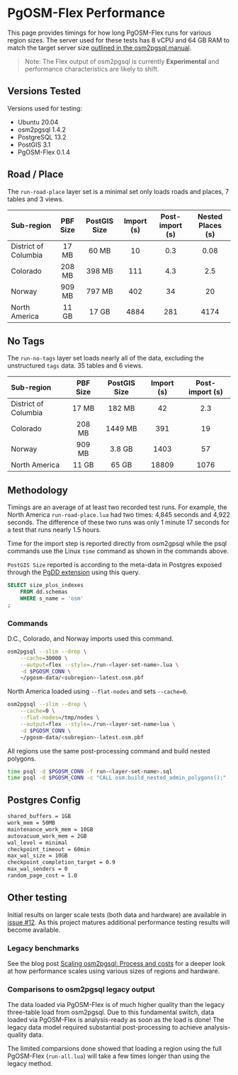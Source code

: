 # PgOSM-Flex Performance

This page provides timings for how long PgOSM-Flex runs for various region sizes.
The server used for these tests has 8 vCPU and 64 GB RAM to match the target
server size [outlined in the osm2pgsql manual](https://osm2pgsql.org/doc/manual.html#preparing-the-database).

> Note: The Flex output of osm2pgsql is currently **Experimental**
and performance characteristics are likely to shift. 


## Versions Tested

Versions used for testing:

* Ubuntu 20.04
* osm2pgsql 1.4.2
* PostgreSQL 13.2
* PostGIS 3.1
* PgOSM-Flex 0.1.4


## Road / Place

The `run-road-place` layer set is a minimal set only loads roads and places,
7 tables and 3 views.



| Sub-region            | PBF Size | PostGIS Size | Import (s) | Post-import (s) | Nested Places (s) |
| :---                  |    :-:    |      :-:    |    :-:    |       :-:        |   :-:   |
| District of Columbia  |   17 MB   |    60 MB    |    10     |       0.3        |   0.08  |
| Colorado              |   208 MB  |    398 MB   |    111    |       4.3        |   2.5   |
| Norway                |   909 MB  |    797 MB   |    402    |       34         |   20    |
| North America         |   11 GB   |     17 GB   |    4884   |       281        |   4174  |



## No Tags

The `run-no-tags` layer set loads nearly all of the data, excluding the unstructured
`tags` data.  35 tables and 6 views.



| Sub-region            | PBF Size  | PostGIS Size | Import (s) | Post-import (s) |
| :---                  |    :-:    |     :-:      |    :-:     |       :-:       |
| District of Columbia  |   17 MB   |    182 MB    |    42      |      2.3        |
| Colorado              |   208 MB  |    1449 MB   |    391     |       19        |
| Norway                |   909 MB  |    3.8 GB    |    1403    |       57        |
| North America         |   11 GB   |    65 GB     |    18809   |       1076      |




## Methodology

Timings are an average of at least two recorded test runs.  For example, the North America `run-road-place.lua` had two times: 4,845 seconds and 4,922 seconds.  The difference of these
two runs was only 1 minute 17 seconds for a test that runs nearly 1.5 hours.

Time for the import step is reported directly from osm2gpsql while the psql commands use the Linux `time` command as shown in the commands above.


`PostGIS Size` reported is according to the meta-data in Postgres exposed through
the [PgDD extension](https://github.com/rustprooflabs/pgdd) using this query.

```sql
SELECT size_plus_indexes
	FROM dd.schemas
	WHERE s_name = 'osm'
;
```



### Commands

D.C., Colorado, and Norway imports used this command.


```bash
osm2pgsql --slim --drop \
    --cache=30000 \
    --output=flex --style=./run-<layer-set-name>.lua \
    -d $PGOSM_CONN \
    ~/pgosm-data/<subregion>-latest.osm.pbf
```

North America loaded using `--flat-nodes` and sets `--cache=0`.

```bash
osm2pgsql --slim --drop \
    --cache=0 \
    --flat-nodes=/tmp/nodes \
    --output=flex --style=./run-<layer-set-name>lua \
    -d $PGOSM_CONN \
    ~/pgosm-data/<subregion>-latest.osm.pbf
```

All regions use the same post-processing command and build nested polygons.

```bash
time psql -d $PGOSM_CONN -f run-<layer-set-name>.sql
time psql -d $PGOSM_CONN -c "CALL osm.build_nested_admin_polygons();"
```



## Postgres Config


```bash
shared_buffers = 1GB
work_mem = 50MB
maintenance_work_mem = 10GB
autovacuum_work_mem = 2GB
wal_level = minimal
checkpoint_timeout = 60min
max_wal_size = 10GB
checkpoint_completion_target = 0.9
max_wal_senders = 0
random_page_cost = 1.0
```


## Other testing

Initial results on larger scale tests (both data and hardware) are available
in [issue #12](https://github.com/rustprooflabs/pgosm-flex/issues/12).  As this project
matures additional performance testing results will become available.

### Legacy benchmarks

See the blog post
[Scaling osm2pgsql: Process and costs](https://blog.rustprooflabs.com/2019/10/osm2pgsql-scaling)
for a deeper look at how performance scales using various sizes of regions and hardware.

### Comparisons to osm2pgsql legacy output

The data loaded via PgOSM-Flex is of much higher quality than the
legacy three-table load from osm2pgsql.  Due to this fundamental switch, data loaded
via PgOSM-Flex is analysis-ready as soon as the load is done!  The legacy data model
required substantial post-processing to achieve analysis-quality data.

The limited comparsions done showed that loading a region using the
full PgOSM-Flex (`run-all.lua`) will take a few times longer than using the legacy method.

